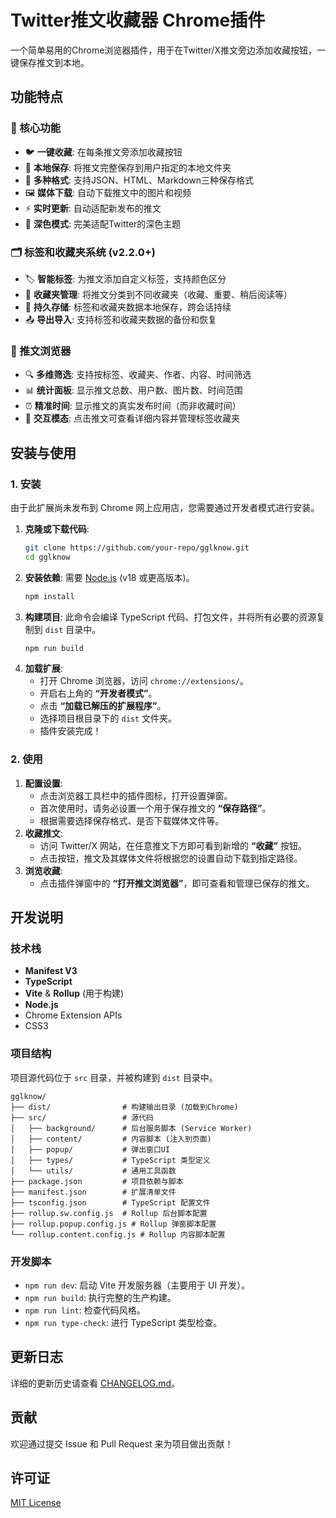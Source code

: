 # Twitter推文收藏器 Chrome插件

一个简单易用的Chrome浏览器插件，用于在Twitter/X推文旁边添加收藏按钮，一键保存推文到本地。

## 功能特点

### 📱 核心功能
- 🐦 **一键收藏**: 在每条推文旁添加收藏按钮
- 📁 **本地保存**: 将推文完整保存到用户指定的本地文件夹
- 🎨 **多种格式**: 支持JSON、HTML、Markdown三种保存格式
- 🖼️ **媒体下载**: 自动下载推文中的图片和视频
- ⚡ **实时更新**: 自动适配新发布的推文
- 🌙 **深色模式**: 完美适配Twitter的深色主题

### 🗂️ 标签和收藏夹系统 (v2.2.0+)
- 🏷️ **智能标签**: 为推文添加自定义标签，支持颜色区分
- 📂 **收藏夹管理**: 将推文分类到不同收藏夹（收藏、重要、稍后阅读等）
- 💾 **持久存储**: 标签和收藏夹数据本地保存，跨会话持续
- 📤 **导出导入**: 支持标签和收藏夹数据的备份和恢复

### 📖 推文浏览器
- 🔍 **多维筛选**: 支持按标签、收藏夹、作者、内容、时间筛选
- 📊 **统计面板**: 显示推文总数、用户数、图片数、时间范围
- ⏰ **精准时间**: 显示推文的真实发布时间（而非收藏时间）
- 🎯 **交互模态**: 点击推文可查看详细内容并管理标签收藏夹

## 安装与使用

### 1. 安装

由于此扩展尚未发布到 Chrome 网上应用店，您需要通过开发者模式进行安装。

1.  **克隆或下载代码**:
    ```bash
    git clone https://github.com/your-repo/gglknow.git
    cd gglknow
    ```
2.  **安装依赖**:
    需要 [Node.js](https://nodejs.org/) (v18 或更高版本)。
    ```bash
    npm install
    ```
3.  **构建项目**:
    此命令会编译 TypeScript 代码、打包文件，并将所有必要的资源复制到 `dist` 目录中。
    ```bash
    npm run build
    ```
4.  **加载扩展**:
    - 打开 Chrome 浏览器，访问 `chrome://extensions/`。
    - 开启右上角的 **“开发者模式”**。
    - 点击 **“加载已解压的扩展程序”**。
    - 选择项目根目录下的 `dist` 文件夹。
    - 插件安装完成！

### 2. 使用

1.  **配置设置**:
    - 点击浏览器工具栏中的插件图标，打开设置弹窗。
    - 首次使用时，请务必设置一个用于保存推文的 **“保存路径”**。
    - 根据需要选择保存格式、是否下载媒体文件等。
2.  **收藏推文**:
    - 访问 Twitter/X 网站，在任意推文下方即可看到新增的 **“收藏”** 按钮。
    - 点击按钮，推文及其媒体文件将根据您的设置自动下载到指定路径。
3.  **浏览收藏**:
    - 点击插件弹窗中的 **“打开推文浏览器”**，即可查看和管理已保存的推文。

## 开发说明

### 技术栈

- **Manifest V3**
- **TypeScript**
- **Vite** & **Rollup** (用于构建)
- **Node.js**
- Chrome Extension APIs
- CSS3

### 项目结构

项目源代码位于 `src` 目录，并被构建到 `dist` 目录中。

```
gglknow/
├── dist/                # 构建输出目录 (加载到Chrome)
├── src/                 # 源代码
│   ├── background/      # 后台服务脚本 (Service Worker)
│   ├── content/         # 内容脚本 (注入到页面)
│   ├── popup/           # 弹出窗口UI
│   ├── types/           # TypeScript 类型定义
│   └── utils/           # 通用工具函数
├── package.json         # 项目依赖与脚本
├── manifest.json        # 扩展清单文件
├── tsconfig.json        # TypeScript 配置文件
├── rollup.sw.config.js  # Rollup 后台脚本配置
├── rollup.popup.config.js # Rollup 弹窗脚本配置
└── rollup.content.config.js # Rollup 内容脚本配置
```

### 开发脚本

- `npm run dev`: 启动 Vite 开发服务器（主要用于 UI 开发）。
- `npm run build`: 执行完整的生产构建。
- `npm run lint`: 检查代码风格。
- `npm run type-check`: 进行 TypeScript 类型检查。

## 更新日志

详细的更新历史请查看 [CHANGELOG.md](CHANGELOG.md)。

## 贡献

欢迎通过提交 Issue 和 Pull Request 来为项目做出贡献！

## 许可证

[MIT License](LICENSE)
